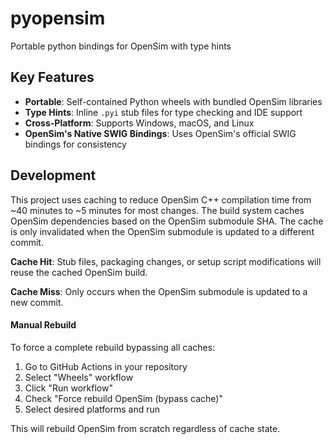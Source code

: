 # pyopensim
Portable python bindings for OpenSim with type hints

## Key Features
- **Portable**: Self-contained Python wheels with bundled OpenSim libraries
- **Type Hints**: Inline `.pyi` stub files for type checking and IDE support
- **Cross-Platform**: Supports Windows, macOS, and Linux
- **OpenSim's Native SWIG Bindings**: Uses OpenSim's official SWIG bindings for consistency


## Development

This project uses caching to reduce OpenSim C++ compilation time from ~40 minutes to ~5 minutes for most changes. The build system caches OpenSim dependencies based on the OpenSim submodule SHA. The cache is only invalidated when the OpenSim submodule is updated to a different commit.

**Cache Hit**: Stub files, packaging changes, or setup script modifications will reuse the cached OpenSim build.

**Cache Miss**: Only occurs when the OpenSim submodule is updated to a new commit.

#### Manual Rebuild

To force a complete rebuild bypassing all caches:

1. Go to GitHub Actions in your repository
2. Select "Wheels" workflow
3. Click "Run workflow" 
4. Check "Force rebuild OpenSim (bypass cache)"
5. Select desired platforms and run

This will rebuild OpenSim from scratch regardless of cache state.
